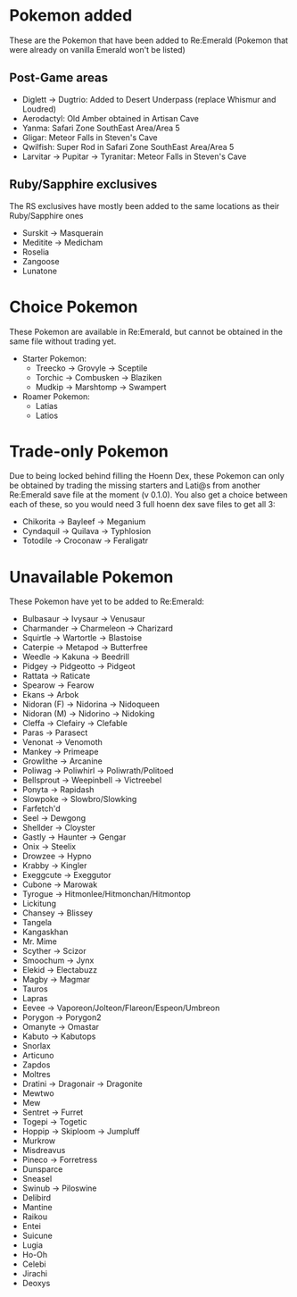 # Pokemon added
These are the Pokemon that have been added to Re:Emerald (Pokemon that were already on vanilla Emerald won't be listed)
## Post-Game areas
- Diglett -> Dugtrio: Added to Desert Underpass (replace Whismur and Loudred)
- Aerodactyl: Old Amber obtained in Artisan Cave
- Yanma: Safari Zone SouthEast Area/Area 5
- Gligar: Meteor Falls in Steven's Cave
- Qwilfish: Super Rod in Safari Zone SouthEast Area/Area 5
- Larvitar -> Pupitar -> Tyranitar: Meteor Falls in Steven's Cave
## Ruby/Sapphire exclusives
The RS exclusives have mostly been added to the same locations as their Ruby/Sapphire ones
- Surskit -> Masquerain
- Meditite -> Medicham
- Roselia
- Zangoose
- Lunatone

# Choice Pokemon
These Pokemon are available in Re:Emerald, but cannot be obtained in the same file without trading yet.
- Starter Pokemon:
    - Treecko -> Grovyle -> Sceptile
    - Torchic -> Combusken -> Blaziken
    - Mudkip -> Marshtomp -> Swampert
- Roamer Pokemon:
    - Latias
    - Latios

# Trade-only Pokemon
Due to being locked behind filling the Hoenn Dex, these Pokemon can only be obtained by trading the missing starters and Lati@s from another Re:Emerald save file at the moment (v 0.1.0). You also get a choice between each of these, so you would need 3 full hoenn dex save files to get all 3:
- Chikorita -> Bayleef -> Meganium
- Cyndaquil -> Quilava -> Typhlosion
- Totodile -> Croconaw -> Feraligatr

# Unavailable Pokemon
These Pokemon have yet to be added to Re:Emerald:
- Bulbasaur -> Ivysaur -> Venusaur
- Charmander -> Charmeleon -> Charizard
- Squirtle -> Wartortle -> Blastoise
- Caterpie -> Metapod -> Butterfree
- Weedle -> Kakuna -> Beedrill
- Pidgey -> Pidgeotto -> Pidgeot
- Rattata -> Raticate
- Spearow -> Fearow
- Ekans -> Arbok
- Nidoran (F) -> Nidorina -> Nidoqueen
- Nidoran (M) -> Nidorino -> Nidoking
- Cleffa -> Clefairy -> Clefable
- Paras -> Parasect
- Venonat -> Venomoth
- Mankey -> Primeape
- Growlithe -> Arcanine
- Poliwag -> Poliwhirl -> Poliwrath/Politoed
- Bellsprout -> Weepinbell -> Victreebel
- Ponyta -> Rapidash
- Slowpoke -> Slowbro/Slowking
- Farfetch'd
- Seel -> Dewgong
- Shellder -> Cloyster
- Gastly -> Haunter -> Gengar
- Onix -> Steelix
- Drowzee -> Hypno
- Krabby -> Kingler
- Exeggcute -> Exeggutor
- Cubone -> Marowak
- Tyrogue -> Hitmonlee/Hitmonchan/Hitmontop
- Lickitung
- Chansey -> Blissey
- Tangela
- Kangaskhan
- Mr. Mime
- Scyther -> Scizor
- Smoochum -> Jynx
- Elekid -> Electabuzz
- Magby -> Magmar
- Tauros
- Lapras
- Eevee -> Vaporeon/Jolteon/Flareon/Espeon/Umbreon
- Porygon -> Porygon2
- Omanyte -> Omastar
- Kabuto -> Kabutops
- Snorlax
- Articuno
- Zapdos
- Moltres
- Dratini -> Dragonair -> Dragonite
- Mewtwo
- Mew
- Sentret -> Furret
- Togepi -> Togetic
- Hoppip -> Skiploom -> Jumpluff
- Murkrow
- Misdreavus
- Pineco -> Forretress
- Dunsparce
- Sneasel
- Swinub -> Piloswine
- Delibird
- Mantine
- Raikou
- Entei
- Suicune
- Lugia
- Ho-Oh
- Celebi
- Jirachi
- Deoxys
